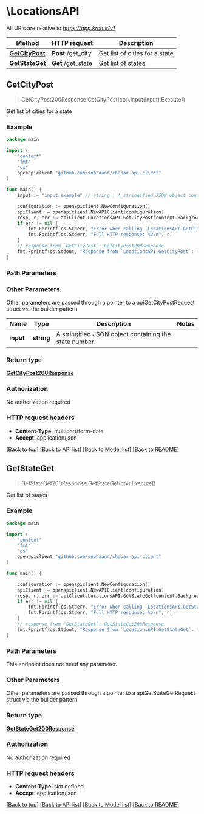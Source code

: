 # \LocationsAPI

All URIs are relative to *https://app.krch.ir/v1*

Method | HTTP request | Description
------------- | ------------- | -------------
[**GetCityPost**](LocationsAPI.md#GetCityPost) | **Post** /get_city | Get list of cities for a state
[**GetStateGet**](LocationsAPI.md#GetStateGet) | **Get** /get_state | Get list of states



## GetCityPost

> GetCityPost200Response GetCityPost(ctx).Input(input).Execute()

Get list of cities for a state



### Example

```go
package main

import (
	"context"
	"fmt"
	"os"
	openapiclient "github.com/sobhaann/chapar-api-client"
)

func main() {
	input := "input_example" // string | A stringified JSON object containing the state number.

	configuration := openapiclient.NewConfiguration()
	apiClient := openapiclient.NewAPIClient(configuration)
	resp, r, err := apiClient.LocationsAPI.GetCityPost(context.Background()).Input(input).Execute()
	if err != nil {
		fmt.Fprintf(os.Stderr, "Error when calling `LocationsAPI.GetCityPost``: %v\n", err)
		fmt.Fprintf(os.Stderr, "Full HTTP response: %v\n", r)
	}
	// response from `GetCityPost`: GetCityPost200Response
	fmt.Fprintf(os.Stdout, "Response from `LocationsAPI.GetCityPost`: %v\n", resp)
}
```

### Path Parameters



### Other Parameters

Other parameters are passed through a pointer to a apiGetCityPostRequest struct via the builder pattern


Name | Type | Description  | Notes
------------- | ------------- | ------------- | -------------
 **input** | **string** | A stringified JSON object containing the state number. | 

### Return type

[**GetCityPost200Response**](GetCityPost200Response.md)

### Authorization

No authorization required

### HTTP request headers

- **Content-Type**: multipart/form-data
- **Accept**: application/json

[[Back to top]](#) [[Back to API list]](../README.md#documentation-for-api-endpoints)
[[Back to Model list]](../README.md#documentation-for-models)
[[Back to README]](../README.md)


## GetStateGet

> GetStateGet200Response GetStateGet(ctx).Execute()

Get list of states



### Example

```go
package main

import (
	"context"
	"fmt"
	"os"
	openapiclient "github.com/sobhaann/chapar-api-client"
)

func main() {

	configuration := openapiclient.NewConfiguration()
	apiClient := openapiclient.NewAPIClient(configuration)
	resp, r, err := apiClient.LocationsAPI.GetStateGet(context.Background()).Execute()
	if err != nil {
		fmt.Fprintf(os.Stderr, "Error when calling `LocationsAPI.GetStateGet``: %v\n", err)
		fmt.Fprintf(os.Stderr, "Full HTTP response: %v\n", r)
	}
	// response from `GetStateGet`: GetStateGet200Response
	fmt.Fprintf(os.Stdout, "Response from `LocationsAPI.GetStateGet`: %v\n", resp)
}
```

### Path Parameters

This endpoint does not need any parameter.

### Other Parameters

Other parameters are passed through a pointer to a apiGetStateGetRequest struct via the builder pattern


### Return type

[**GetStateGet200Response**](GetStateGet200Response.md)

### Authorization

No authorization required

### HTTP request headers

- **Content-Type**: Not defined
- **Accept**: application/json

[[Back to top]](#) [[Back to API list]](../README.md#documentation-for-api-endpoints)
[[Back to Model list]](../README.md#documentation-for-models)
[[Back to README]](../README.md)

